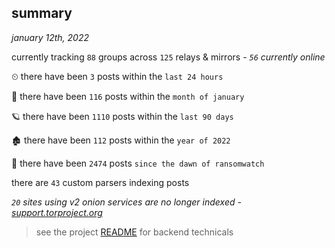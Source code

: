 
## summary
_january 12th, 2022_

currently tracking `88` groups across `125` relays & mirrors - _`56` currently online_

⏲ there have been `3` posts within the `last 24 hours`

🦈 there have been `116` posts within the `month of january`

🪐 there have been `1110` posts within the `last 90 days`

🏚 there have been `112` posts within the `year of 2022`

🦕 there have been `2474` posts `since the dawn of ransomwatch`

there are `43` custom parsers indexing posts

_`20` sites using v2 onion services are no longer indexed - [support.torproject.org](https://support.torproject.org/onionservices/v2-deprecation/)_

> see the project [README](https://github.com/thetanz/ransomwatch#ransomwatch--) for backend technicals
